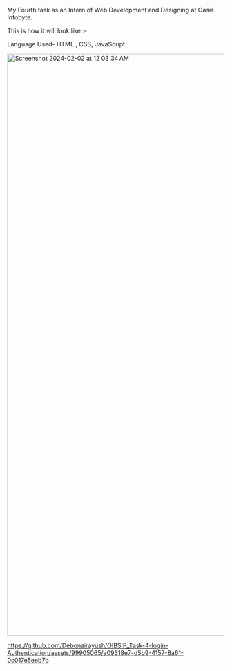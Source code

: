 My Fourth task as an Intern of Web Development and Designing at Oasis Infobyte.

This is how it will look like :-

Language Used- HTML , CSS, JavaScript.


<img width="1346" alt="Screenshot 2024-02-02 at 12 03 34 AM" src="https://github.com/Debonairayush/OIBSIP_Task-4-login-Authentication/assets/99905065/566acf7a-9594-45ed-955e-cb86fe4b463c">



https://github.com/Debonairayush/OIBSIP_Task-4-login-Authentication/assets/99905065/a09318e7-d5b9-4157-8a61-0c017e5eeb7b

